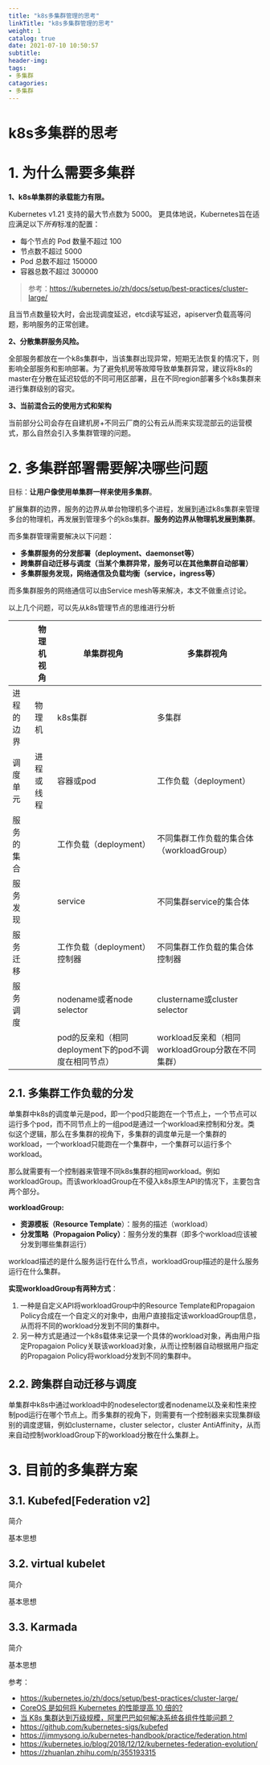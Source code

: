 ```yaml
---
title: "k8s多集群管理的思考"
linkTitle: "k8s多集群管理的思考"
weight: 1
catalog: true
date: 2021-07-10 10:50:57
subtitle:
header-img: 
tags:
- 多集群
catagories:
- 多集群
---
```


# k8s多集群的思考

# 1. 为什么需要多集群

**1、k8s单集群的承载能力有限。**

 Kubernetes v1.21 支持的最大节点数为 5000。 更具体地说，Kubernetes旨在适应满足以下*所有*标准的配置：

- 每个节点的 Pod 数量不超过 100
- 节点数不超过 5000
- Pod 总数不超过 150000
- 容器总数不超过 300000

> 参考：https://kubernetes.io/zh/docs/setup/best-practices/cluster-large/

且当节点数量较大时，会出现调度延迟，etcd读写延迟，apiserver负载高等问题，影响服务的正常创建。

**2、分散集群服务风险。**

全部服务都放在一个k8s集群中，当该集群出现异常，短期无法恢复的情况下，则影响全部服务和影响部署。为了避免机房等故障导致单集群异常，建议将k8s的master在分散在延迟较低的不同可用区部署，且在不同region部署多个k8s集群来进行集群级别的容灾。

**3、当前混合云的使用方式和架构**

当前部分公司会存在自建机房+不同云厂商的公有云从而来实现混部云的运营模式，那么自然会引入多集群管理的问题。

# 2. 多集群部署需要解决哪些问题

目标：**让用户像使用单集群一样来使用多集群**。

扩展集群的边界，服务的边界从单台物理机多个进程，发展到通过k8s集群来管理多台的物理机，再发展到管理多个的k8s集群。**服务的边界从物理机发展到集群**。

而多集群管理需要解决以下问题：

- **多集群服务的分发部署（deployment、daemonset等）**
- **跨集群自动迁移与调度（当某个集群异常，服务可以在其他集群自动部署）**
- **多集群服务发现，网络通信及负载均衡（service，ingress等）**

而多集群服务的网络通信可以由Service mesh等来解决，本文不做重点讨论。

以上几个问题，可以先从k8s管理节点的思维进行分析

|            | 物理机视角 | 单集群视角                                           | 多集群视角                                        |
| ---------- | ---------- | ---------------------------------------------------- | ------------------------------------------------- |
| 进程的边界 | 物理机     | k8s集群                                              | 多集群                                            |
| 调度单元   | 进程或线程 | 容器或pod                                            | 工作负载（deployment）                            |
| 服务的集合 |            | 工作负载（deployment）                               | 不同集群工作负载的集合体（workloadGroup）         |
| 服务发现   |            | service                                              | 不同集群service的集合体                           |
| 服务迁移   |            | 工作负载（deployment）控制器                         | 不同集群工作负载的集合体控制器                    |
| 服务调度   |            | nodename或者node selector                            | clustername或cluster selector                     |
|            |            | pod的反亲和（相同deployment下的pod不调度在相同节点） | workload反亲和（相同workloadGroup分散在不同集群） |

## 2.1. 多集群工作负载的分发

单集群中k8s的调度单元是pod，即一个pod只能跑在一个节点上，一个节点可以运行多个pod，而不同节点上的一组pod是通过一个workload来控制和分发。类似这个逻辑，那么在多集群的视角下，多集群的调度单元是一个集群的workload，一个workload只能跑在一个集群中，一个集群可以运行多个workload。

那么就需要有一个控制器来管理不同k8s集群的相同workload。例如 workloadGroup。而该workloadGroup在不侵入k8s原生API的情况下，主要包含两个部分。

**workloadGroup:**

- **资源模板（Resource Template**）：服务的描述（workload）
- **分发策略（Propagaion Policy）**：服务分发的集群（即多个workload应该被分发到哪些集群运行）

workload描述的是什么服务运行在什么节点，workloadGroup描述的是什么服务运行在什么集群。

**实现workloadGroup有两种方式**：

1. 一种是自定义API将workloadGroup中的Resource Template和Propagaion Policy合成在一个自定义的对象中，由用户直接指定该workloadGroup信息，从而将不同的workload分发到不同的集群中。
2. 另一种方式是通过一个k8s载体来记录一个具体的workload对象，再由用户指定Propagaion Policy关联该workload对象，从而让控制器自动根据用户指定的Propagaion Policy将workload分发到不同的集群中。

## 2.2. 跨集群自动迁移与调度

单集群中k8s中通过workload中的nodeselector或者nodename以及亲和性来控制pod运行在哪个节点上。而多集群的视角下，则需要有一个控制器来实现集群级别的调度逻辑，例如clustername，cluster selector，cluster AntiAffinity，从而来自动控制workloadGroup下的workload分散在什么集群上。

# 3. 目前的多集群方案

## 3.1. Kubefed[Federation v2]

简介

基本思想

## 3.2. virtual kubelet

简介

基本思想

## 3.3.  Karmada

简介

基本思想







参考：

- https://kubernetes.io/zh/docs/setup/best-practices/cluster-large/
- [CoreOS 是如何将 Kubernetes 的性能提高 10 倍的?](https://caicloud.io/blog/57392eca8241681100000003)
- [当 K8s 集群达到万级规模，阿里巴巴如何解决系统各组件性能问题？](https://juejin.cn/post/6844903950836056077)
- https://github.com/kubernetes-sigs/kubefed
- https://jimmysong.io/kubernetes-handbook/practice/federation.html
- https://kubernetes.io/blog/2018/12/12/kubernetes-federation-evolution/
- https://zhuanlan.zhihu.com/p/355193315

